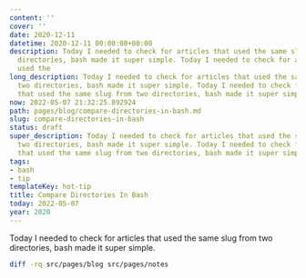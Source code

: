 ```yaml
---
content: ''
cover: ''
date: 2020-12-11
datetime: 2020-12-11 00:00:00+00:00
description: Today I needed to check for articles that used the same slug from two
  directories, bash made it super simple. Today I needed to check for articles that
  used the
long_description: Today I needed to check for articles that used the same slug from
  two directories, bash made it super simple. Today I needed to check for articles
  that used the same slug from two directories, bash made it super simple.
now: 2022-05-07 21:32:25.892924
path: pages/blog/compare-directories-in-bash.md
slug: compare-directories-in-bash
status: draft
super_description: Today I needed to check for articles that used the same slug from
  two directories, bash made it super simple. Today I needed to check for articles
  that used the same slug from two directories, bash made it super simple.
tags:
- bash
- tip
templateKey: hot-tip
title: Compare Directories In Bash
today: 2022-05-07
year: 2020
---
```


Today I needed to check for articles that used the same slug from two directories, bash made it super simple.

``` bash
diff -rq src/pages/blog src/pages/notes
```